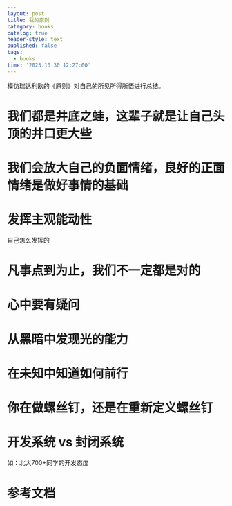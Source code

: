 ```yaml
---
layout: post
title: 我的原则
category: books
catalog: true
header-style: text
published: false
tags:
  - books
time: '2023.10.30 12:27:00'
---
```

模仿瑞达利欧的《原则》对自己的所见所得所悟进行总结。
<!--more-->

# 我们都是井底之蛙，这辈子就是让自己头顶的井口更大些
# 我们会放大自己的负面情绪，良好的正面情绪是做好事情的基础
# 发挥主观能动性
自己怎么发挥的
# 凡事点到为止，我们不一定都是对的 
# 心中要有疑问
# 从黑暗中发现光的能力
# 在未知中知道如何前行
# 你在做螺丝钉，还是在重新定义螺丝钉

# 开发系统 vs 封闭系统
如：北大700+同学的开发态度

# 参考文档
